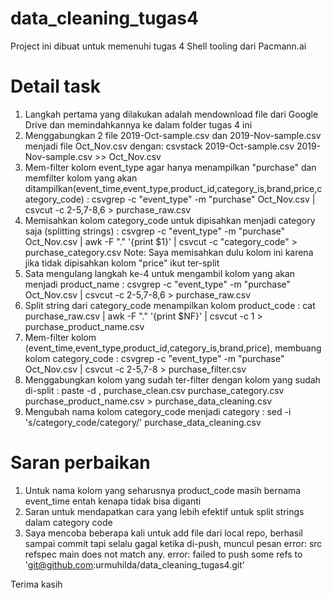# data_cleaning_tugas4
Project ini dibuat untuk memenuhi tugas 4 Shell tooling dari Pacmann.ai

# Detail task
1. Langkah pertama yang dilakukan adalah mendownload file dari Google Drive dan memindahkannya ke dalam folder tugas 4 ini
2. Menggabungkan 2 file 2019-Oct-sample.csv dan 2019-Nov-sample.csv menjadi file Oct_Nov.csv dengan: csvstack 2019-Oct-sample.csv 2019-Nov-sample.csv >> Oct_Nov.csv
3. Mem-filter kolom event_type agar hanya menampilkan "purchase" dan memfilter kolom yang akan ditampilkan(event_time,event_type,product_id,category_is,brand,price,category_code)
: csvgrep -c "event_type" -m "purchase" Oct_Nov.csv | csvcut -c 2-5,7-8,6 > purchase_raw.csv
4. Memisahkan kolom category_code untuk dipisahkan menjadi category saja (splitting strings)
: csvgrep -c "event_type" -m "purchase" Oct_Nov.csv | awk -F "." '{print $1}' | csvcut -c "category_code" > purchase_category.csv
Note: Saya memisahkan dulu kolom ini karena jika tidak dipisahkan kolom "price" ikut ter-split
5. Sata mengulang langkah ke-4 untuk mengambil kolom yang akan menjadi product_name
: csvgrep -c "event_type" -m "purchase" Oct_Nov.csv | csvcut -c 2-5,7-8,6 > purchase_raw.csv
6. Split string dari category_code menampilkan kolom product_code 
: cat purchase_raw.csv | awk -F "." '{print $NF}' | csvcut -c 1 > purchase_product_name.csv
7. Mem-filter kolom (event_time,event_type,product_id,category_is,brand,price), membuang kolom category_code
: csvgrep -c "event_type" -m "purchase" Oct_Nov.csv | csvcut -c 2-5,7-8 > purchase_filter.csv
8. Menggabungkan kolom yang sudah ter-filter dengan kolom yang sudah di-split
: paste -d , purchase_clean.csv purchase_category.csv purchase_product_name.csv > purchase_data_cleaning.csv
9. Mengubah nama kolom category_code menjadi category
: sed -i 's/category_code/category/' purchase_data_cleaning.csv

# Saran perbaikan
1. Untuk nama kolom yang seharusnya product_code masih bernama event_time entah kenapa tidak bisa diganti
2. Saran untuk mendapatkan cara yang lebih efektif untuk split strings dalam category code
3. Saya mencoba beberapa kali untuk add file dari local repo, berhasil sampai commit tapi selalu gagal ketika di-push, muncul pesan 
error: src refspec main does not match any.
error: failed to push some refs to 'git@github.com:urmuhilda/data_cleaning_tugas4.git'

Terima kasih
